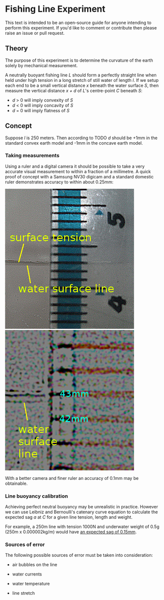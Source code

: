 # Fishing Line Experiment

This text is intended to be an open-source guide for anyone intending to
perform this experiment. If you'd like to comment or contribute then please raise an
issue or pull request.

## Theory

The purpose of this experiment is to determine the curvature of the earth solely
by mechanical measurement.

A neutrally buoyant fishing line *L* should form a perfectly straight
line when held under high tension in a long stretch of still water of length *l*.
If we setup each end to be a small vertical distance *x* beneath the water surface *S*,
then measure the vertical distance *x + d* of *L*'s centre-point *C* beneath *S*:

* *d* > 0 will imply convexity of *S*
* *d* < 0 will imply concavity of *S*
* *d* = 0 will imply flatness of *S*

## Concept

Suppose *l* is 250 meters. Then according to TODO *d* should be +1mm in the standard
convex earth model and -1mm in the concave earth model.

### Taking measurements

Using a ruler and a digital camera it should be possible to take a very accurate
visual measurement to within a fraction of a millimetre.
A quick proof of concept with a Samsung NV30 digicam and a standard domestic ruler
demonstrates accuracy to within about 0.25mm:

![x](./img/sample.png)
![x](./img/sample-zoom.png)

With a better camera and finer ruler an accuracy of 0.1mm may be obtainable.

### Line buoyancy calibration

Achieving perfect neutral buoyancy may be unrealistic in practice.
However we can use Leibniz and Bernoulli's catenary curve equation
to calculate the expected sag *a* at *C* for a given line tension, length and weight.

For example, a 250m line with tension 1000N and underwater weight of 0.5g
(250m x 0.000002kg/m) would have [an expected sag of 0.15mm](http://www.spaceagecontrol.com/calccabm.htm?F=1000&a=250&q=0.000002&g=9.81&Submit+Button=Calculate).

### Sources of error

The following possible sources of error must be taken into consideration:

* air bubbles on the line

* water currents

* water temperature

* line stretch










